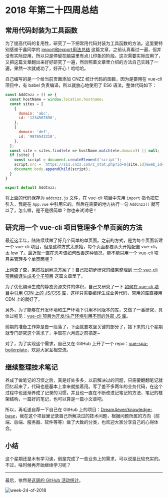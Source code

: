 # 2018 年第二十四周总结

## 常用代码封装为工具函数

为了提高代码的复用性，研究了一下把常用代码封装为工具函数的方法。这里要特别感谢于鑫同学的 [import和export用法总结](http://xugaoyang.com/post/5a7db793a8404c2b118fe7df) 这篇文章，之前认真看过一遍，但并没有实际应用，所以只是停留在脑袋里有点儿印象的阶段。这次需要实际应用了，又把这篇文章翻出来好好研究了一遍，然后照着文章里介绍的方法自己实践了一遍，果然一次就成功了，好开心！哈哈哈。

自己编写的是一个给当前页面添加 CNZZ 统计代码的函数，因为是要用在 vue-cli 项目中，有 babel 负责编译，所以就放心地使用了 ES6 语法，整体代码如下：

```js
const AddCnzz = () => {
  const hostName = window.location.hostname;
  const sites = [
    {
      domain: 'abc',
      id: '1234567890',
    },
    {
      domain: 'def',
      id: '9876543210',
    },
  ];
  const site = sites.find(ele => hostName.match(ele.domain)) || null;
  if (site) {
    const script = document.createElement('script');
    script.src = `https://s11.cnzz.com/z_stat.php?id=${site.id}&web_id=${site.id}`;
    document.body.appendChild(script);
  }
}

export default AddCnzz;
```

将上面的代码保存为 `addcnzz.js` 文件，在 vue-cli 项目中先用 `import` 指令把它引入，我是在 `App.vue` 中引用它的。然后在需要的地方执行一句 `AddCnzz()` 就可以了，怎么样，是不是很简单？你也来试试吧！

## 研究用一个 vue-cli 项目管理多个单页面的方法

最近这半年，陆陆续续做了好几个简单的单页面。之前的方式，是为每个页面新建一个 vue-cli 项目，但是这种方式太原始，每个页面都要从头开始配置 vue-cli，太 low 了。最近就一直在思考该如何改善这种情况，能不能只用一个 vue-cli 项目来管理多个单页面呢？

上网查了查，果然找到解决方案了！自己把初步研究的结果整理到 [一个 vue-cli 项目编译生成多个子项目](https://github.com/Dream4ever/knowledge-base/issues/46) 这篇文章里了。

为了优化编译生成的静态资源文件的体积，自己又研究了一下 [如何在 vue-cli 项目中引用 CDN 上的 JS/CSS 库](https://github.com/Dream4ever/knowledge-base/issues/42)，这样只需要编译生成业务代码，常用的库直接用 CDN 上的就好了。

另外，为了能够在开发环境和生产环境下引用不同版本的库，又做了一番研究，具体过程见：[vue-cli 项目为开发/生产环境引用不同的外部 JS 库](https://github.com/Dream4ever/knowledge-base/issues/47)。

前期的准备工作算是告一段落了，下面就要攻坚关键的部分了，接下来的几个星期就专门研究这个需求了，争取在六月底之前搞定~

对了，为了实现这个需求，自己又在 GitHub 上开了一个 repo：[vue-spa-boilerplate](https://github.com/Dream4ever/vue-spa-boilerplate)，欢迎大家互相交流。

## 继续整理技术笔记

养成了做笔记的习惯之后，真是好处多多，以前解决过的问题，只需要翻翻笔记就回忆起来了，代码也是基本上拿来就接着用。写了差不多两年的业务代码，在这个过程中也逐渐养成了记录的习惯，并且也一直在不断改进记笔记的方法、笔记的框架结构，一篇好的笔记，也可以算是一篇小文章吧。

所以，再毛遂自荐一下自己在 GitHub 上的项目：[Dream4ever/knowledge-base](https://github.com/Dream4ever/knowledge-base)，我在这个项目里记录自己所解决过的技术问题，根据问题所属的方向（前端、后端、服务器、软件等等）做了大致的分类，也欢迎大家分享自己的心得体会。

## 小结

这个星期还是木有学习诶，倒是完成了一些业务上的需求，可以说是比较充实的。不过，啥时候再开始继续学习呢？

---

最后，依然是[这周的 GitHub 活动统计](https://github.com/Dream4ever?tab=overview&from=2018-06-11&to=2018-06-17)。

![week-24-of-2018](http://owve9bvtw.bkt.clouddn.com/FmCLrFl875wiWA1jb6C1MD6KKWK1)
